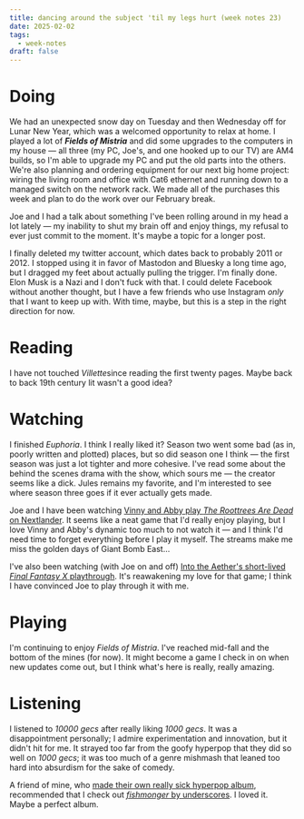 ```yaml
---
title: dancing around the subject 'til my legs hurt (week notes 23)
date: 2025-02-02
tags:
  - week-notes
draft: false
---
```

# Doing
We had an unexpected snow day on Tuesday and then Wednesday off for Lunar New Year, which was a welcomed opportunity to relax at home. I played a lot of **_Fields of Mistria_** and did some upgrades to the computers in my house — all three (my PC, Joe's, and one hooked up to our TV) are AM4 builds, so I'm able to upgrade my PC and put the old parts into the others. We're also planning and ordering equipment for our next big home project: wiring the living room and office with Cat6 ethernet and running down to a managed switch on the network rack. We made all of the purchases this week and plan to do the work over our February break.

Joe and I had a talk about something I've been rolling around in my head a lot lately — my inability to shut my brain off and enjoy things, my refusal to ever just commit to the moment. It's maybe a topic for a longer post.

I finally deleted my twitter account, which dates back to probably 2011 or 2012. I stopped using it in favor of Mastodon and Bluesky a long time ago, but I dragged my feet about actually pulling the trigger. I'm finally done. Elon Musk is a Nazi and I don't fuck with that. I could delete Facebook without another thought, but I have a few friends who use Instagram *only* that I want to keep up with. With time, maybe, but this is a step in the right direction for now.

# Reading
I have not touched *Villette*since reading the first twenty pages. Maybe back to back 19th century lit wasn't a good idea?

# Watching
I finished *Euphoria*. I think I really liked it? Season two went some bad (as in, poorly written and plotted) places, but so did season one I think — the first season was just a lot tighter and more cohesive. I've read some about the behind the scenes drama with the show, which sours me — the creator seems like a dick. Jules remains my favorite, and I'm interested to see where season three goes if it ever actually gets made.

Joe and I have been watching [Vinny and Abby play *The Roottrees Are Dead* on Nextlander](https://m.youtube.com/watch?v=PsjZ6qakyJY). It seems like a neat game that I'd really enjoy playing, but I love Vinny and Abby's dynamic too much to not watch it — and I think I'd need time to forget everything before I play it myself. The streams make me miss the golden days of Giant Bomb East...

I've also been watching (with Joe on and off) [Into the Aether's short-lived *Final Fantasy X* playthrough](https://m.youtube.com/playlist?list=PLe_AuQUfBKl6qEwkoLSlUXSCskcMEOKt0). It's reawakening my love for that game; I think I have convinced Joe to play through it with me.
# Playing
I'm continuing to enjoy *Fields of Mistria*. I've reached mid-fall and the bottom of the mines (for now). It might become a game I check in on when new updates come out, but I think what's here is really, really amazing.

# Listening
I listened to *10000 gecs* after really liking *1000 gecs*. It was a disappointment personally; I admire experimentation and innovation, but it didn't hit for me. It strayed too far from the goofy hyperpop that they did so well on *1000 gecs*; it was too much of a genre mishmash that leaned too hard into absurdism for the sake of comedy.

A friend of mine, who [made their own really sick hyperpop album](https://nkbradio.bandcamp.com/album/another-summer), recommended that I check out [*fishmonger* by underscores](https://underscores.bandcamp.com/album/fishmonger). I loved it. Maybe a perfect album.
